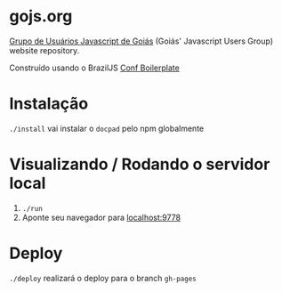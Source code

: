 gojs.org
========

[Grupo de Usuários Javascript de Goiás](http://gojs.org) (Goiás' Javascript Users Group) website repository.

Construído usando o BrazilJS [Conf Boilerplate](https://github.com/braziljs/conf-boilerplate/)

# Instalação
`./install` vai instalar o `docpad` pelo npm globalmente

# Visualizando / Rodando o servidor local
1. `./run`
2. Aponte seu navegador para [localhost:9778](http://localhost:9778)

# Deploy
`./deploy` realizará o deploy para o branch `gh-pages`
